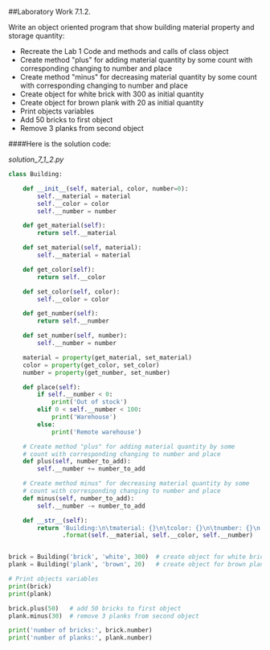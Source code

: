 ##Laboratory Work 7.1.2.

<p>
    <span>
          Write an object oriented program that show building
          material property and storage quantity:
    </span>
</p>

<ul>
    <li>
        Recreate the Lab 1 Code and methods and calls of class object
    </li>
    <li>
        Create method "plus" for adding material quantity by some count
        with corresponding changing to number and place
    </li>
    <li>
        Create method "minus" for decreasing material quantity by some
        count with corresponding changing to number and place
    </li>
    <li>
        Create object for white brick with 300 as initial quantity
    </li>
    <li>
        Create object for brown plank with 20 as initial quantity
    </li>
    <li>
        Print objects variables
    </li>
    <li>
        Add 50 bricks to first object
    </li>
    <li>
        Remove 3 planks from second object
    </li>
</ul>

####Here is the solution code:

*solution_7_1_2.py*
```python
class Building:

    def __init__(self, material, color, number=0):
        self.__material = material
        self.__color = color
        self.__number = number

    def get_material(self):
        return self.__material

    def set_material(self, material):
        self.__material = material

    def get_color(self):
        return self.__color

    def set_color(self, color):
        self.__color = color

    def get_number(self):
        return self.__number

    def set_number(self, number):
        self.__number = number

    material = property(get_material, set_material)
    color = property(get_color, set_color)
    number = property(get_number, set_number)

    def place(self):
        if self.__number < 0:
            print('Out of stock')
        elif 0 < self.__number < 100:
            print('Warehouse')
        else:
            print('Remote warehouse')

    # Create method "plus" for adding material quantity by some
    # count with corresponding changing to number and place
    def plus(self, number_to_add):
        self.__number += number_to_add

    # Create method minus" for decreasing material quantity by some
    # count with corresponding changing to number and place
    def minus(self, number_to_add):
        self.__number -= number_to_add

    def __str__(self):
        return 'Building:\n\tmaterial: {}\n\tcolor: {}\n\tnumber: {}\n'\
               .format(self.__material, self.__color, self.__number)


brick = Building('brick', 'white', 300)  # create object for white brick with 300 as initial quantity
plank = Building('plank', 'brown', 20)   # create object for brown plank with 20 as initial quantity

# Print objects variables
print(brick)
print(plank)

brick.plus(50)   # add 50 bricks to first object
plank.minus(30)  # remove 3 planks from second object

print('number of bricks:', brick.number)
print('number of planks:', plank.number)
```